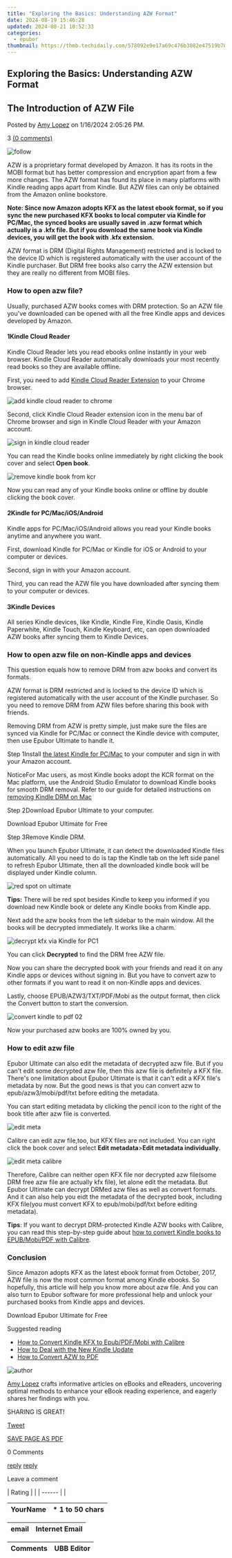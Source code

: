 ```yaml
---
title: "Exploring the Basics: Understanding AZW Format"
date: 2024-08-19 15:46:28
updated: 2024-08-21 10:52:33
categories:
  - epubor
thumbnail: https://thmb.techidaily.com/578092e9e17a69c476b3082e47519b7819155a500c43a741b28a10c98f28c4a5.jpg
---
```


## Exploring the Basics: Understanding AZW Format

## The Introduction of AZW File

Posted by [Amy Lopez](https://shorturl.at/bmsEO) on 1/16/2024 2:05:26 PM.

3 [(0 comments)](http://www.epubor.com/#comment-area) 



![follow](http://www.epubor.com/images/follow.png)

[](https://twitter.com/intent/tweet?) 

AZW is a proprietary format developed by Amazon. It has its roots in the MOBI format but has better compression and encryption apart from a few more changes. The AZW format has found its place in many platforms with Kindle reading apps apart from Kindle. But AZW files can only be obtained from the Amazon online bookstore. 

**Note: Since now Amazon adopts KFX as the latest ebook format, so if you sync the new purchased KFX books to local computer via Kindle for PC/Mac, the synced books are usually saved in .azw format which actually is a .kfx file. But if you download the same book via Kindle devices, you will get the book with .kfx extension.**

AZW format is DRM (Digital Rights Management) restricted and is locked to the device ID which is registered automatically with the user account of the Kindle purchaser. But DRM free books also carry the AZW extension but they are really no different from MOBI files.

### How to open azw file?

Usually, purchased AZW books comes with DRM protection. So an AZW file you've downloaded can be opened with all the free Kindle apps and devices developed by Amazon.

#### 1Kindle Cloud Reader

Kindle Cloud Reader lets you read ebooks online instantly in your web browser. Kindle Cloud Reader automatically downloads your most recently read books so they are available offline.

First, you need to add [Kindle Cloud Reader Extension](https://chrome.google.com/webstore/search/kindle%20cloud%20reader?hl=en-US) to your Chrome browser. 

![add kindle cloud reader to chrome](http://www.epubor.com/images/uppic/add-kindle-cloud-reader-to-chrome.png)

Second, click Kindle Cloud Reader extension icon in the menu bar of Chrome browser and sign in Kindle Cloud Reader with your Amazon account. 

![sign in kindle cloud reader](http://www.epubor.com/images/uppic/sign-in-kindle-cloud-reader.png)

You can read the Kindle books online immediately by right clicking the book cover and select **Open book**.

![remove kindle book from kcr](http://www.epubor.com/images/uppic/remove-kindle-book-from-kcr.png)

Now you can read any of your Kindle books online or offline by double clicking the book cover.

#### 2Kindle for PC/Mac/iOS/Android

Kindle apps for PC/Mac/iOS/Android allows you read your Kindle books anytime and anywhere you want.

First, download Kindle for PC/Mac or Kindle for iOS or Android to your computer or devices.

Second, sign in with your Amazon account.

Third, you can read the AZW file you have downloaded after syncing them to your computer or devices.

#### 3Kindle Devices

All series Kindle devices, like Kindle, Kindle Fire, Kindle Oasis, Kindle Paperwhite, Kindle Touch, Kindle Keyboard, etc, can open downloaded AZW books after syncing them to Kindle Devices.

### How to open azw file on non-Kindle apps and devices

This question equals how to remove DRM from azw books and convert its formats. 

AZW format is DRM restricted and is locked to the device ID which is registered automatically with the user account of the Kindle purchaser. So you need to remove DRM from AZW files before sharing this book with friends. 

Removing DRM from AZW is pretty simple, just make sure the files are synced via Kindle for PC/Mac or connect the Kindle device with computer, then use Epubor Ultimate to handle it.

Step 1Install [the latest Kindle for PC/Mac](https://tools.techidaily.com/epubor/products/) to your computer and sign in with your Amazon account.

NoticeFor Mac users, as most Kindle books adopt the KCR format on the Mac platform, use the Android Studio Emulator to download Kindle books for smooth DRM removal. Refer to our guide for detailed instructions on [removing Kindle DRM on Mac](https://tools.techidaily.com/epubor/products/)

Step 2Download Epubor Ultimate to your computer.

Download Epubor Ultimate for Free

[](https://tools.techidaily.com/epubor/ultimate/) [](https://tools.techidaily.com/epubor/ultimate/) 

Step 3Remove Kindle DRM.

When you launch Epubor Ultimate, it can detect the downloaded Kindle files automatically. All you need to do is tap the Kindle tab on the left side panel to refresh Epubor Ultimate, then all the downloaded kindle book will be displayed under Kindle column.

![red spot on ultimate](http://www.epubor.com/images/uppic/red-spot-on-ultimate.png)

**Tips:** There will be red spot besides Kindle to keep you informed if you download new Kindle book or delete any Kindle books from Kindle app.

Next add the azw books from the left sidebar to the main window. All the books will be decrypted immediately. It works like a charm. 

![decrypt kfx via Kindle for PC1](http://www.epubor.com/images/uppic/decrypt-kfx-via-Kindle-for-PC1-1.png)

You can click **Decrypted** to find the DRM free AZW file.

Now you can share the decrypted book with your friends and read it on any Kindle apps or devices without signing in. But you have to convert azw to other formats if you want to read it on non-Kindle apps and devices. 

Lastly, choose EPUB/AZW3/TXT/PDF/Mobi as the output format, then click the Convert button to start the conversion.

![convert kindle to pdf 02](http://www.epubor.com/images/uppic/convert-kindle-to-pdf-02.png)

Now your purchased azw books are 100% owned by you. 

### How to edit azw file

Epubor Ultimate can also edit the metadata of decrypted azw file. But if you can't edit some decrypted azw file, then this azw file is definitely a KFX file. There's one limitation about Epubor Ultimate is that it can't edit a KFX file's metadata by now. But the good news is that you can convert azw to epub/azw3/mobi/pdf/txt before editing the metadata. 

You can start editing metadata by clicking the pencil icon to the right of the book title after azw file is converted.

![edit meta](http://www.epubor.com/images/uppic/edit-meta.png)

Calibre can edit azw file,too, but KFX files are not included. You can right click the book cover and select **Edit metadata**\>**Edit metadata individually**.

![edit meta calibre](http://www.epubor.com/images/uppic/edit-meta-calibre.png)

Therefore, Calibre can neither open KFX file nor decrypted azw file(some DRM free azw file are actually kfx file), let alone edit the metadata. But Epubor Ultimate can decrypt DRMed azw files as well as convert formats. And it can also help you eidt the metadata of the decrypted book, including KFX file(you must convert KFX to epub/mobi/pdf/txt before editing metadata). 

**Tips**: If you want to decrypt DRM-protected Kindle AZW books with Calibre, you can read this step-by-step guide about [how to convert Kindle books to EPUB/Mobi/PDF with Calibre](https://tools.techidaily.com/epubor/products/).

### Conclusion

Since Amazon adopts KFX as the latest ebook format from October, 2017, AZW file is now the most common format among Kindle ebooks. So hopefully, this article will help you know more about azw file. And you can also turn to Epubor software for more professional help and unlock your purchased books from Kindle apps and devices. 

Download Epubor Ultimate for Free

[](https://tools.techidaily.com/epubor/ultimate/) [](https://tools.techidaily.com/epubor/ultimate/) 

Suggested reading

* [How to Convert Kindle KFX to Epub/PDF/Mobi with Calibre](https://tools.techidaily.com/epubor/products/)
* [How to Deal with the New Kindle Update](https://tools.techidaily.com/epubor/products/)
* [How to Convert AZW to PDF](https://tools.techidaily.com/epubor/products/)

![author](http://www.epubor.com/images/uppic/Hillary.png)

[Amy Lopez](https://shorturl.at/bmsEO) crafts informative articles on eBooks and eReaders, uncovering optimal methods to enhance your eBook reading experience, and eagerly shares her findings with you.

SHARING IS GREAT!

[Tweet](https://twitter.com/share) 

[SAVE PAGE AS PDF](https://tools.techidaily.com/epubor/products/) 



0 Comments

[reply](https://tools.techidaily.com/epubor/products/) [reply](https://tools.techidaily.com/epubor/products/) 

Leave a comment

| Rating |  |
| ------ |  |

| YourName | \*  1 to 50 chars |
| -------- | ----------------- |

| email | Internet Email |
| ----- | -------------- |

| Comments | UBB Editor |
| -------- | ---------- |

<ins class="adsbygoogle"
     style="display:block"
     data-ad-format="autorelaxed"
     data-ad-client="ca-pub-7571918770474297"
     data-ad-slot="1223367746"></ins>



<ins class="adsbygoogle"
     style="display:block"
     data-ad-client="ca-pub-7571918770474297"
     data-ad-slot="8358498916"
     data-ad-format="auto"
     data-full-width-responsive="true"></ins>
